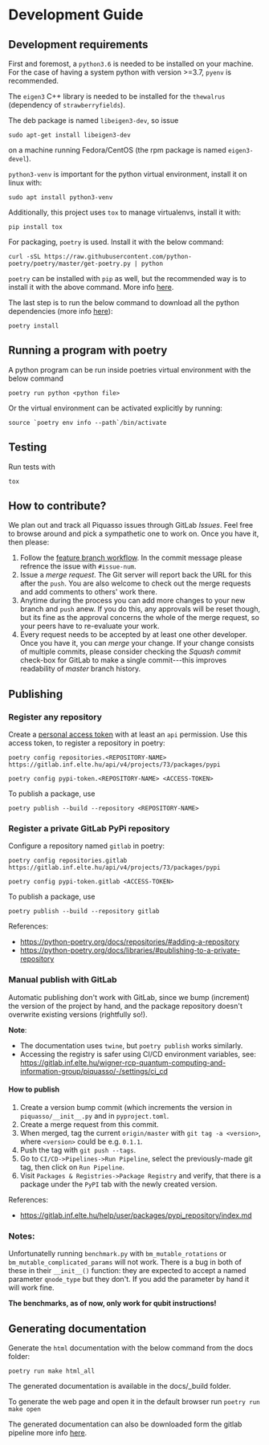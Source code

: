 # Development Guide

## Development requirements

First and foremost, a `python3.6` is needed to be installed on your machine.
For the case of having a system python with version >=3.7, `pyenv` is recommended.

The `eigen3` C++ library is needed to be installed for the
`thewalrus` (dependency of `strawberryfields`).

The deb package is named `libeigen3-dev`, so issue
```
sudo apt-get install libeigen3-dev
```
on a machine running Fedora/CentOS (the rpm package is named `eigen3-devel`).

`python3-venv` is important for the python virtual environment, install it on linux with:
```
sudo apt install python3-venv
```

Additionally, this project uses `tox` to manage virtualenvs, install it with:
``` 
pip install tox
```

For packaging, `poetry` is used.
Install it with the below command:
```
curl -sSL https://raw.githubusercontent.com/python-poetry/poetry/master/get-poetry.py | python
```
`poetry` can be installed with `pip` as well, but the recommended way is to install it with the above command. More info [here](https://python-poetry.org/docs/#installation).

The last step is to run the below command to download all the python dependencies (more info [here](https://python-poetry.org/docs/basic-usage/#installing-with-poetrylock)):
```
poetry install
```

## Running a program with poetry
A python program can be run inside poetries virtual environment with the below command
```
poetry run python <python file>
```
Or the virtual environment can be activated explicitly by running:
```
source `poetry env info --path`/bin/activate
```

## Testing

Run tests with
```
tox
```

## How to contribute?

We plan out and track all Piquasso issues through GitLab *Issues*. Feel free
to browse around and pick a sympathetic one to work on. Once you have it,
then please:

1. Follow the [feature branch workflow][1]. In the commit message please
refrence the issue with `#issue-num`.
2. Issue a *merge request*. The Git server will report back the URL for this
after the `push`. You are also welcome to check out the merge requests and add
comments to others' work there.
3. Anytime during the process you can add more changes to your new branch
and `push` anew. If you do this, any approvals will be reset though, but its
fine as the approval concerns the whole of the merge request, so your peers
have to re-evaluate your work.
4. Every request needs to be accepted by at least one other developer. Once
you have it, you can *merge* your change. If your change consists of
multiple commits, please consider checking the *Squash commit* check-box for
GitLab to make a single commit---this improves readability of *master*
branch history.

[1]: https://docs.gitlab.com/ee/gitlab-basics/feature_branch_workflow.html


## Publishing

### Register any repository

Create a [personal access
token](https://docs.gitlab.com/ee/user/profile/personal_access_tokens.html)
with at least an `api` permission. Use this access token, to register a
repository in poetry:
```
poetry config repositories.<REPOSITORY-NAME> https://gitlab.inf.elte.hu/api/v4/projects/73/packages/pypi

poetry config pypi-token.<REPOSITORY-NAME> <ACCESS-TOKEN>
```

To publish a package, use
```
poetry publish --build --repository <REPOSITORY-NAME>
```

### Register a private GitLab PyPi repository

Configure a repository named `gitlab` in poetry:
```
poetry config repositories.gitlab https://gitlab.inf.elte.hu/api/v4/projects/73/packages/pypi

poetry config pypi-token.gitlab <ACCESS-TOKEN>
```

To publish a package, use
```
poetry publish --build --repository gitlab
```

References:
- https://python-poetry.org/docs/repositories/#adding-a-repository
- https://python-poetry.org/docs/libraries/#publishing-to-a-private-repository

### Manual publish with GitLab

Automatic publishing don't work with GitLab, since we bump (increment) the
version of the project by hand, and the package repository doesn't overwrite
existing versions (rightfully so!).

**Note**:
- The documentation uses `twine`, but `poetry publish` works similarly.
- Accessing the registry is safer using CI/CD environment variables, see:
https://gitlab.inf.elte.hu/wigner-rcp-quantum-computing-and-information-group/piquasso/-/settings/ci_cd

#### How to publish

1. Create a version bump commit (which increments the version in
   `piquasso/__init__.py` and in `pyproject.toml`.
2. Create a merge request from this commit.
3. When merged, tag the current `origin/master` with `git tag -a <version>`,
   where `<version>` could be e.g. `0.1.1`.
4. Push the tag with `git push --tags`.
5. Go to `CI/CD->Pipelines->Run Pipeline`, select the previously-made git tag,
   then click on `Run Pipeline`.
6. Visit `Packages & Registries->Package Registry` and verify, that there is a
   package under the `PyPI` tab with the newly created version.

References:
- https://gitlab.inf.elte.hu/help/user/packages/pypi_repository/index.md

### Notes:
Unfortunatelly running `benchmark.py` with `bm_mutable_rotations` or
`bm_mutable_complicated_params` will not work. There is a bug in both of these
in their `__init__()` function: they are expected to accept a named parameter
`qnode_type` but they don't. If you add the parameter by hand it will work
fine.

**The benchmarks, as of now, only work for qubit instructions!**

## Generating documentation

Generate the `html` documentation with the below command from the docs folder:
```
poetry run make html_all
```
The generated documentation is available in the docs/_build folder.

To generate the web page and open it in the default browser run `poetry run make open`

The generated documentation can also be downloaded form the gitlab pipeline more info [here](https://docs.gitlab.com/ee/ci/pipelines/job_artifacts.html).
